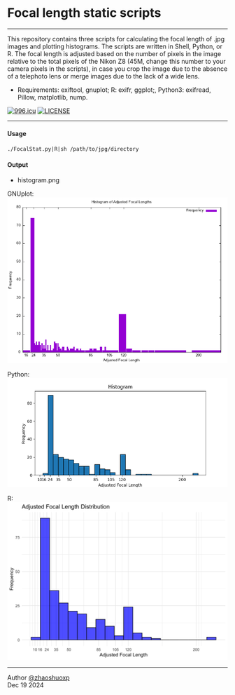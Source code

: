 # Focal length static scripts

-----
This repository contains three scripts for calculating the focal length of .jpg images and plotting histograms. The scripts are written in Shell, Python, or R. The focal length is adjusted based on the number of pixels in the image relative to the total pixels of the Nikon Z8 (45M, change this number to your camera pixels in the scripts), in case you crop the image due to the absence of a telephoto lens or merge images due to the lack of a wide lens.

 * Requirements:
   exiftool, gnuplot; R: exifr, ggplot;, Python3: exifread, Pillow, matplotlib, nump.

[![996.icu](https://img.shields.io/badge/link-996.icu-red.svg)](https://996.icu) [![LICENSE](https://img.shields.io/badge/license-Anti%20996-blue.svg)](https://github.com/996icu/996.ICU/blob/master/LICENSE)

----

#### Usage

```
./FocalStat.py|R|sh /path/to/jpg/directory
```

#### Output

- histogram.png

GNUplot:
![GNUplot](https://raw.githubusercontent.com/zhaoshuoxp/FocalStat/refs/heads/main/gnuplot.png)

Python:
![python](https://raw.githubusercontent.com/zhaoshuoxp/FocalStat/refs/heads/main/Python.png)

R:
![python](https://raw.githubusercontent.com/zhaoshuoxp/FocalStat/refs/heads/main/R.png?token=GHSAT0AAAAAACLAHG3EDL2223OLGZTWWRDUZ3EOSKA)


------

Author [@zhaoshuoxp](https://github.com/zhaoshuoxp)  
Dec 19 2024  

